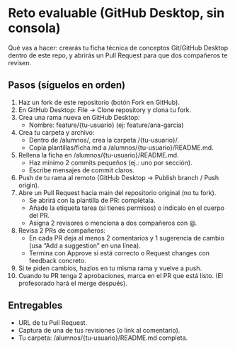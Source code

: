 # Reto evaluable (GitHub Desktop, sin consola)

Qué vas a hacer: crearás tu ficha técnica de conceptos Git/GitHub Desktop dentro de este repo, y abrirás un Pull Request para que dos compañeros te revisen.

## Pasos (síguelos en orden)

1.	Haz un fork de este repositorio (botón Fork en GitHub).
2.	En GitHub Desktop: File → Clone repository y clona tu fork.
3.	Crea una rama nueva en GitHub Desktop:
    *	Nombre: feature/{tu-usuario} (ej: feature/ana-garcia)
4.	Crea tu carpeta y archivo:
	*	Dentro de /alumnos/, crea la carpeta /{tu-usuario}/.
	*	Copia plantillas/ficha.md a /alumnos/{tu-usuario}/README.md.
5.	Rellena la ficha en /alumnos/{tu-usuario}/README.md.
	*	Haz mínimo 2 commits pequeños (ej.: uno por sección).
	*	Escribe mensajes de commit claros.
6.	Push de tu rama al remoto (GitHub Desktop → Publish branch / Push origin).
7.	Abre un Pull Request hacia main del repositorio original (no tu fork).
	*	Se abrirá con la plantilla de PR: complétala.
	*	Añade la etiqueta tarea (si tienes permisos) o indícalo en el cuerpo del PR.
	*	Asigna 2 revisores o menciona a dos compañeros con @.
8.	Revisa 2 PRs de compañeros:
	*	En cada PR deja al menos 2 comentarios y 1 sugerencia de cambio (usa “Add a suggestion” en una línea).
	*	Termina con Approve si está correcto o Request changes con feedback concreto.
9.	Si te piden cambios, hazlos en tu misma rama y vuelve a push.
10.	Cuando tu PR tenga 2 aprobaciones, marca en el PR que está listo. (El profesorado hará el merge después).

## Entregables
*	URL de tu Pull Request.
*	Captura de una de tus revisiones (o link al comentario).
*	Tu carpeta: /alumnos/{tu-usuario}/README.md completa.